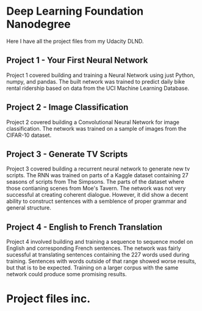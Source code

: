 # Deep Learning Foundation Nanodegree
Here I have all the project files from my Udacity DLND.

## Project 1 - Your First Neural Network
Project 1 covered building and training a Neural Network using just Python, numpy, and pandas.
The built network was trained to predict daily bike rental ridership based on data from the UCI Machine Learning Database.

## Project 2 - Image Classification
Project 2 covered building a Convolutional Neural Network for image classification.
The network was trained on a sample of images from the CIFAR-10 dataset. 

## Project 3 - Generate TV Scripts
Project 3 covered building a recurrent neural network to generate new tv scripts.
The RNN was trained on parts of a Kaggle dataset containing 27 seasons of scripts from The Simpsons. The parts of the dataset where those contianing scenes from Moe's Tavern. 
The network was not very successful at creating coherent dialogue. However, it did show a decent ability to construct sentences with a semblence of proper grammar and general structure. 

## Project 4 - English to French Translation
Project 4 involved building and training a sequence to sequence model on English and corresponding French sentences. 
The network was fairly sucessful at translating sentences containing the 227 words used during training. Sentences with words outside of that range showed worse results, but that is to be expected. Training on a larger corpus with the same network could produce some promising results.

# Project files inc.
